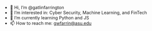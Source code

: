 - 👋 Hi, I’m @gatlinfarrington
- 👀 I’m interested in: Cyber Security, Machine Learning, and FinTech
- 🌱 I’m currently learning Python and JS
- 📫 How to reach me: gwfarrin@asu.edu

<!---
gatlinfarrington/gatlinfarrington is a ✨ special ✨ repository because its `README.md` (this file) appears on your GitHub profile.
You can click the Preview link to take a look at your changes.
--->
